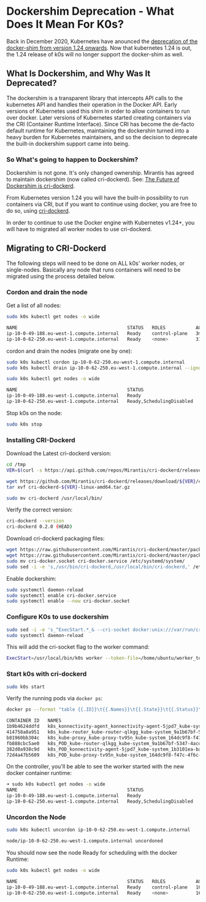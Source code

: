 # Dockershim Deprecation - What Does It Mean For K0s?

Back in December 2020, Kubernetes have anounced the [deprecation of the docker-shim from version 1.24 onwards](https://kubernetes.io/blog/2020/12/02/dockershim-faq/). Now that kubernetes 1.24 is out, the 1.24 release of k0s will no longer support the docker-shim as well.

## What Is Dockershim, and Why Was It Deprecated?

The dockershim is a transparent library that intercepts API calls to the kubernetes API and handles their operation in the Docker API. Early versions of Kubernetes used this shim in order to allow containers to run over docker. Later versions of Kubernetes started creating containers via the CRI (Container Runtime Interface). Since CRI has become the de-facto default runtime for Kubernetes, maintaining the dockershin turned into a heavy burden for Kubernetes maintainers, and so the decision to deprecate the built-in dockershim support came into being.

### So What's going to happen to Dockershim?

Dockershim is not gone. It's only changed ownership. Mirantis has agreed to maintain dockershim (now called cri-dockerd). See: [The Future of Dockershim is cri-dockerd](https://www.mirantis.com/blog/the-future-of-dockershim-is-cri-dockerd/).

From Kubernetes version 1.24 you will have the built-in possibility to run containers via CRI, but if you want to continue using docker, you are free to do so, using [cri-dockerd](https://github.com/Mirantis/cri-dockerd).

In order to continue to use the Docker engine with Kubernetes v1.24+, you will have to migrated all worker nodes to use cri-dockerd.

## Migrating to CRI-Dockerd

The following steps will need to be done on ALL k0s' worker nodes, or single-nodes. Basically any node that runs containers will need to be migrated using the process detailed below.

### Cordon and drain the node

Get a list of all nodes:

```sh
sudo k0s kubectl get nodes -o wide

NAME                                        STATUS   ROLES           AGE   VERSION       INTERNAL-IP   EXTERNAL-IP   OS-IMAGE             KERNEL-VERSION    CONTAINER-RUNTIME
ip-10-0-49-188.eu-west-1.compute.internal   Ready    control-plane   3m    v1.24.0+k0s   10.0.49.188   <none>        Ubuntu 20.04.4 LTS   5.13.0-1022-aws   containerd://1.6.4
ip-10-0-62-250.eu-west-1.compute.internal   Ready    <none>          31s   v1.24.0+k0s   10.0.62.250   <none>        Ubuntu 20.04.4 LTS   5.13.0-1017-aws   containerd://1.6.4
```

cordon and drain the nodes (migrate one by one):

```sh
sudo k0s kubectl cordon ip-10-0-62-250.eu-west-1.compute.internal 
sudo k0s kubectl drain ip-10-0-62-250.eu-west-1.compute.internal --ignore-daemonsets
```

```sh
sudo k0s kubectl get nodes -o wide

NAME                                        STATUS                     ROLES           AGE     VERSION       INTERNAL-IP   EXTERNAL-IP   OS-IMAGE             KERNEL-VERSION    CONTAINER-RUNTIME
ip-10-0-49-188.eu-west-1.compute.internal   Ready                      control-plane   12m     v1.24.0+k0s   10.0.49.188   <none>        Ubuntu 20.04.4 LTS   5.13.0-1022-aws   containerd://1.6.4
ip-10-0-62-250.eu-west-1.compute.internal   Ready,SchedulingDisabled   <none>          9m47s   v1.24.0+k0s   10.0.62.250   <none>        Ubuntu 20.04.4 LTS   5.13.0-1017-aws   containerd://1.6.4
```

Stop k0s on the node:

```sh
sudo k0s stop
```

### Installing CRI-Dockerd

Download the Latest cri-dockerd version:

```sh
cd /tmp
VER=$(curl -s https://api.github.com/repos/Mirantis/cri-dockerd/releases/latest|grep tag_name | cut -d '"' -f 4)

wget https://github.com/Mirantis/cri-dockerd/releases/download/${VER}/cri-dockerd-${VER}-linux-amd64.tar.gz
tar xvf cri-dockerd-${VER}-linux-amd64.tar.gz

sudo mv cri-dockerd /usr/local/bin/
```

Verify the correct version:

```sh
cri-dockerd --version
cri-dockerd 0.2.0 (HEAD)
```

Download cri-dockerd packaging files:

```sh
wget https://raw.githubusercontent.com/Mirantis/cri-dockerd/master/packaging/systemd/cri-docker.service
wget https://raw.githubusercontent.com/Mirantis/cri-dockerd/master/packaging/systemd/cri-docker.socket
sudo mv cri-docker.socket cri-docker.service /etc/systemd/system/
sudo sed -i -e 's,/usr/bin/cri-dockerd,/usr/local/bin/cri-dockerd,' /etc/systemd/system/cri-docker.service
```

Enable dockershim:

```sh
sudo systemctl daemon-reload
sudo systemctl enable cri-docker.service
sudo systemctl enable --now cri-docker.socket
```

### Configure K0s to use dockershim

```sh
sudo sed -i -e 's_^ExecStart.*_& --cri-socket docker:unix:///var/run/cri-dockerd.sock_' /etc/systemd/system/k0sworker.service
sudo systemctl daemon-reload
```

This will add the cri-socket flag to the worker command:

```sh
ExecStart=/usr/local/bin/k0s worker --token-file=/home/ubuntu/worker_token.pem --cri-socket docker:unix:///var/run/cri-dockerd.sock
```

### Start k0s with cri-dockerd

```sh
sudo k0s start
```

Verify the running pods via `docker ps`:

```sh
docker ps --format "table {{.ID}}\t{{.Names}}\t{{.State}}\t{{.Status}}\t{{.Image}}"

CONTAINER ID   NAMES                                                                                                STATE     STATUS          IMAGE
1b9b4624ddfd   k8s_konnectivity-agent_konnectivity-agent-5jpd7_kube-system_1b3101ea-baeb-4a22-99a2-088d7ca5be85_1   running   Up 51 minutes   quay.io/k0sproject/apiserver-network-proxy-agent
414758a8a951   k8s_kube-router_kube-router-qlkgg_kube-system_9a1b67bf-5347-4acd-98ac-f9a67f2db730_1                 running   Up 51 minutes   3a67679337a5
b81960bb304c   k8s_kube-proxy_kube-proxy-tv95n_kube-system_164dc9f8-f47c-4f6c-acb7-ede5dbcd63cd_1                   running   Up 51 minutes   k8s.gcr.io/kube-proxy
fb888cbc5ae0   k8s_POD_kube-router-qlkgg_kube-system_9a1b67bf-5347-4acd-98ac-f9a67f2db730_0                         running   Up 51 minutes   k8s.gcr.io/pause:3.1
382d0a938c9d   k8s_POD_konnectivity-agent-5jpd7_kube-system_1b3101ea-baeb-4a22-99a2-088d7ca5be85_0                  running   Up 51 minutes   k8s.gcr.io/pause:3.1
72d4a47b5609   k8s_POD_kube-proxy-tv95n_kube-system_164dc9f8-f47c-4f6c-acb7-ede5dbcd63cd_0                          running   Up 51 minutes   k8s.gcr.io/pause:3.1
```

On the controller, you'll be able to see the worker started with the new docker container runtime:

```sh
➜ sudo k0s kubectl get nodes -o wide
NAME                                        STATUS                     ROLES           AGE   VERSION       INTERNAL-IP   EXTERNAL-IP   OS-IMAGE             KERNEL-VERSION    CONTAINER-RUNTIME
ip-10-0-49-188.eu-west-1.compute.internal   Ready                      control-plane   16h   v1.24.0+k0s   10.0.49.188   <none>        Ubuntu 20.04.4 LTS   5.13.0-1022-aws   containerd://1.6.4
ip-10-0-62-250.eu-west-1.compute.internal   Ready,SchedulingDisabled   <none>          16h   v1.24.0+k0s   10.0.62.250   <none>        Ubuntu 20.04.4 LTS   5.13.0-1017-aws   docker://20.10.16
```

### Uncordon the Node

```sh
sudo k0s kubectl uncordon ip-10-0-62-250.eu-west-1.compute.internal

node/ip-10-0-62-250.eu-west-1.compute.internal uncordoned
```

You should now see the node Ready for scheduling with the docker Runtime:

```sh
sudo k0s kubectl get nodes -o wide

NAME                                        STATUS   ROLES           AGE   VERSION       INTERNAL-IP   EXTERNAL-IP   OS-IMAGE             KERNEL-VERSION    CONTAINER-RUNTIME
ip-10-0-49-188.eu-west-1.compute.internal   Ready    control-plane   16h   v1.24.0+k0s   10.0.49.188   <none>        Ubuntu 20.04.4 LTS   5.13.0-1022-aws   containerd://1.6.4
ip-10-0-62-250.eu-west-1.compute.internal   Ready    <none>          16h   v1.24.0+k0s   10.0.62.250   <none>        Ubuntu 20.04.4 LTS   5.13.0-1017-aws   docker://20.10.16
```
